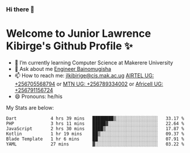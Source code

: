 ### Hi there 👋 
# Welcome to Junior Lawrence Kibirge's Github Profile ✨
 
<!--
**juniorkibirige/juniorkibirige** is a ✨ _special_ ✨ repository because its `README.md` (this file) appears on your GitHub profile.

Here are some ideas to get you started:

- 🔭 I’m currently working on ...
- 🌱 I’m currently learning ...
- 👯 I’m looking to collaborate on ...
- 🤔 I’m looking for help with ...
- 💬 Ask me about ...
- 📫 How to reach me: ...
- 😄 Pronouns: ...
- ⚡ Fun fact: ...
-->
- 🌱 I’m currently learning Computer Science at Makerere University
- 💬 Ask about me [Engineer Bainomugisha](mailto:baino@mak.ac.ug)
- 📫 How to reach me: [jlkibirige@cis.mak.ac.ug](mailto:jlkibirige@cis.mak.ac.ug) [AIRTEL UG: +256705568794](tel:+256705568794) or [MTN UG: +256789334002](tel:+256789334002) or [Africell UG: +256791156724](tel:+256791156724)
- 😄 Pronouns: he/his

My Stats are below:

<!--START_SECTION:waka-->

```text
Dart             4 hrs 39 mins   ████████▒░░░░░░░░░░░░░░░░   33.17 %
PHP              3 hrs 11 mins   █████▓░░░░░░░░░░░░░░░░░░░   22.64 %
JavaScript       2 hrs 30 mins   ████▒░░░░░░░░░░░░░░░░░░░░   17.87 %
Kotlin           1 hr 19 mins    ██▒░░░░░░░░░░░░░░░░░░░░░░   09.37 %
Blade Template   1 hr 6 mins     ██░░░░░░░░░░░░░░░░░░░░░░░   07.91 %
YAML             27 mins         ▓░░░░░░░░░░░░░░░░░░░░░░░░   03.22 %
```

<!--END_SECTION:waka-->
